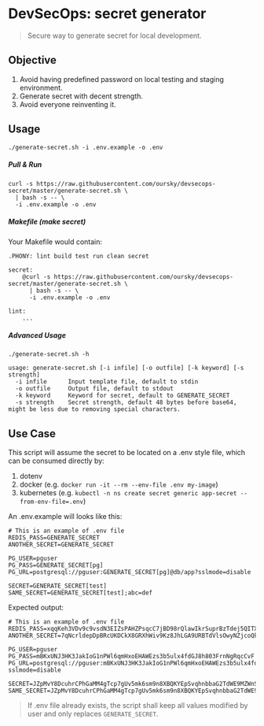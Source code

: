 # DevSecOps: secret generator
> Secure way to generate secret for local development.

## Objective
1. Avoid having predefined password on local testing and staging environment.
2. Generate secret with decent strength.
3. Avoid everyone reinventing it.

## Usage
```
./generate-secret.sh -i .env.example -o .env
```

##### Pull & Run
```
curl -s https://raw.githubusercontent.com/oursky/devsecops-secret/master/generate-secret.sh \
  | bash -s -- \
  -i .env.example -o .env
```

##### Makefile (make secret)
Your Makefile would contain:
```
.PHONY: lint build test run clean secret

secret:
    @curl -s https://raw.githubusercontent.com/oursky/devsecops-secret/master/generate-secret.sh \
      | bash -s -- \
      -i .env.example -o .env

lint:
    ...
```

##### Advanced Usage
```
./generate-secret.sh -h

usage: generate-secret.sh [-i infile] [-o outfile] [-k keyword] [-s strength]
  -i infile      Input template file, default to stdin
  -o outfile     Output file, default to stdout
  -k keyword     Keyword for secret, default to GENERATE_SECRET
  -s strength    Secret strength, default 48 bytes before base64, might be less due to removing special characters.
```

## Use Case
This script will assume the secret to be located on a .env style file, which can be consumed directly by:
1. dotenv
2. docker (e.g. `docker run -it --rm --env-file .env my-image`)
3. kubernetes (e.g. `kubectl -n ns create secret generic app-secret --from-env-file=.env`)

An .env.example will looks like this:
```
# This is an example of .env file
REDIS_PASS=GENERATE_SECRET
ANOTHER_SECRET=GENERATE_SECRET

PG_USER=pguser
PG_PASS=GENERATE_SECRET[pg]
PG_URL=postgresql://pguser:GENERATE_SECRET[pg]@db/app?sslmode=disable

SECRET=GENERATE_SECRET[test]
SAME_SECRET=GENERATE_SECRET[test];abc=def
```
Expected output:
```
# This is an example of .env file
REDIS_PASS=xqqKeh3VDv9c9vsdN3EIZsPAHZPsqcC7jBD98rQlawIkrSuprBzTdej5QITXIq
ANOTHER_SECRET=7qNcrldepDpBRcUKDCkX8GRXhWiv9Kz8JhLGA9URBTdVlsOwyNZjcoQk7lm82

PG_USER=pguser
PG_PASS=mBKxUNJ3HK3JakIoG1nPWl6qmHxoEHAWEzs3b5ulx4fdGJ8h803FrnNgRqcCvF
PG_URL=postgresql://pguser:mBKxUNJ3HK3JakIoG1nPWl6qmHxoEHAWEzs3b5ulx4fdGJ8h803FrnNgRqcCvF@db/app?sslmode=disable

SECRET=JZpMvY8DcuhrCPhGaMM4gTcp7gUv5mk6sm9n8XBQKYEpSvqhnbbaG2TdWE9MZWnS
SAME_SECRET=JZpMvY8DcuhrCPhGaMM4gTcp7gUv5mk6sm9n8XBQKYEpSvqhnbbaG2TdWE9MZWnS;abc=def
```
> If .env file already exists, the script shall keep all values modified by user and only replaces `GENERATE_SECRET`.
